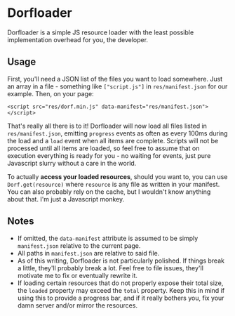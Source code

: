 # Dorfloader

Dorfloader is a simple JS resource loader with the least possible implementation overhead for you, the developer.

## Usage

First, you'll need a JSON list of the files you want to load somewhere. Just an array in a file - something like `["script.js"]` in `res/manifest.json` for our example. Then, on your page:

    <script src="res/dorf.min.js" data-manifest="res/manifest.json"></script>

That's really all there is to it! Dorfloader will now load all files listed in `res/manifest.json`, emitting `progress` events as often as every 100ms during the load and a `load` event when all items are complete. Scripts will not be processed until all items are loaded, so feel free to assume that on execution everything is ready for you - no waiting for events, just pure Javascript slurry without a care in the world.

To actually **access your loaded resources**, should you want to, you can use `Dorf.get(resource)` where `resource` is any file as written in your manifest. You can also probably rely on the cache, but I wouldn't know anything about that. I'm just a Javascript monkey.

## Notes

* If omitted, the `data-manifest` attribute is assumed to be simply `manifest.json` relative to the current page.
* All paths in `manifest.json` are relative to said file.
* As of this writing, Dorfloader is not particularly polished. If things break a little, they'll probably break a lot. Feel free to file issues, they'll motivate me to fix or eventually rewrite it.
* If loading certain resources that do not properly expose their total size, the `loaded` property may exceed the `total` property. Keep this in mind if using this to provide a progress bar, and if it really bothers you, fix your damn server and/or mirror the resources.